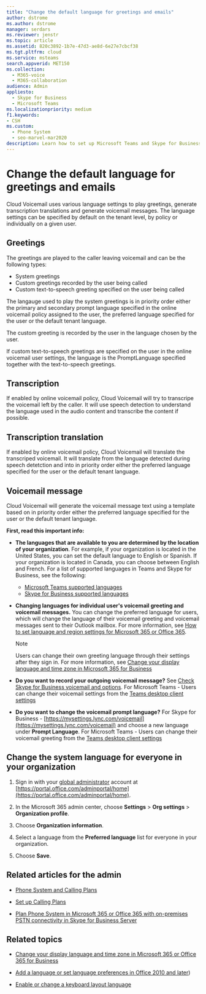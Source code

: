 ```yaml
---
title: "Change the default language for greetings and emails"
author: dstrome
ms.author: dstrome
manager: serdars
ms.reviewer: jenstr
ms.topic: article
ms.assetid: 820c3892-1b7e-47d3-ae8d-6e27e7cbcf38
ms.tgt.pltfrm: cloud
ms.service: msteams
search.appverid: MET150
ms.collection: 
  - M365-voice
  - M365-collaboration
audience: Admin
appliesto: 
  - Skype for Business
  - Microsoft Teams
ms.localizationpriority: medium
f1.keywords:
- CSH
ms.custom: 
  - Phone System
  - seo-marvel-mar2020
description: Learn how to set up Microsoft Teams and Skype for Business to use another language for your organization's default voicemail greeting.
---
```


# Change the default language for greetings and emails

Cloud Voicemail uses various language settings to play greetings, generate transcription translations and generate voicemail messages. The language settings can be
specified by default on the tenant level, by policy or individually on a given user.

## Greetings
The greetings are played to the caller leaving voicemail and can be the following types:

- System greetings
- Custom greetings recorded by the user being called
- Custom text-to-speech greeting specified on the user being called

The langauge used to play the system greetings is in priority order either the primary and secondary prompt language specified in the online voicemail policy assigned
to the user, the preferred language specified for the user or the default tenant language.

The custom greeting is recorded by the user in the language chosen by the user.

If custom text-to-speech greetings are specified on the user in the online voicemail user settings, the language is the PromptLanguage specified together with the
text-to-speech greetings.

## Transcription
If enabled by online voicemail policy, Cloud Voicemail will try to transcripe the voicemail left by the caller. It will use speech detection to understand the language
used in the audio content and transcribe the content if possible.

## Transcription translation
If enabled by online voicemail policy, Cloud Voicemail will translate the transcriped voicemail. It will translate from the language detected during speech detetction 
and into in priority order either the preferred language specified for the user or the default tenant language.

## Voicemail message
Cloud Voicemail will generate the voicemail message text using a template based on in priority order either the preferred language specified for the user or the
default tenant language.

 **First, read this important info:**
  
- **The languages that are available to you are determined by the location of your organization**. For example, if your organization is located in the United States, you can set the default language to English or Spanish. If your organization is located in Canada, you can choose between English and French. For a list of supported languages in Teams and Skype for Business, see the following:
  - [Microsoft Teams supported languages](languages-for-voicemail-greetings-and-messages.md)
  - [Skype for Business supported languages](/skypeforbusiness/what-is-phone-system-in-office-365/phone-system-voicemail/languages-for-voicemail-greetings-and-messages)

- **Changing languages for individual user's voicemail greeting and voicemail messages.** You can change the preferred language for users, which will change the language of their voicemail greeting and voicemail messages sent to their Outlook mailbox. For more information, see [How to set language and region settings for Microsoft 365 or Office 365](/office365/troubleshoot/access-management/set-language-and-region).

  > [!NOTE]
  > Users can change their own greeting language through their settings after they sign in. For more information, see [Change your display language and time zone in Microsoft 365 for Business](https://support.office.com/article/change-your-display-language-and-time-zone-in-microsoft-365-for-business-6f238bff-5252-441e-b32b-655d5d85d15b?ui=en-US&rs=en-US&ad=US)
  
- **Do you want to record your outgoing voicemail message?** See [Check Skype for Business voicemail and options](https://support.office.com/article/2deea7f8-831f-4e85-a0d4-b34da55945a8). For Microsoft Teams - Users can change their voicemail settings from the [Teams desktop client settings](https://support.office.com/article/manage-your-call-settings-in-teams-456cb611-3477-496f-b31a-6ab752a7595f)

- **Do you want to change the voicemail prompt language?** For Skype for Business - [https://mysettings.lync.com/voicemail](https://mysettings.lync.com/voicemail) and choose a new language under **Prompt Language**. For Microsoft Teams - Users can change their voicemail greeting from the [Teams desktop client settings](https://support.office.com/article/manage-your-call-settings-in-teams-456cb611-3477-496f-b31a-6ab752a7595f)

## Change the system language for everyone in your organization

1. Sign in with your [global administrator](https://support.office.com/article/da585eea-f576-4f55-a1e0-87090b6aaa9d) account at [https://portal.office.com/adminportal/home](https://portal.office.com/adminportal/home).

2. In the Microsoft 365 admin center, choose **Settings** > **Org settings** > **Organization profile**.
3. Choose **Organization information**.
4. Select a language from the **Preferred language** list for everyone in your organization.

5. Choose **Save**.

## Related articles for the admin

- [Phone System and Calling Plans](calling-plan-landing-page.md)

- [Set up Calling Plans](set-up-calling-plans.md)

- [Plan Phone System in Microsoft 365 or Office 365 with on-premises PSTN connectivity in Skype for Business Server](/skypeforbusiness/skype-for-business-hybrid-solutions/plan-your-phone-system-cloud-pbx-solution/plan-phone-system-with-on-premises-pstn-connectivity)

## Related topics

- [Change your display language and time zone in Microsoft 365 or Office 365 for Business](https://support.office.com/article/Change-your-display-language-and-time-zone-in-Office-365-for-Business-6f238bff-5252-441e-b32b-655d5d85d15b)

- [Add a language or set language preferences in Office 2010 and later](https://support.office.com/article/Add-a-language-or-set-language-preferences-in-Office-663d9d94-ca99-4a0d-973e-7c4a6b8a827d))

- [Enable or change a keyboard layout language](https://support.office.com/article/Enable-or-change-a-keyboard-layout-language-1c2242c0-fe15-4bc3-99bc-535de6f4f258)
